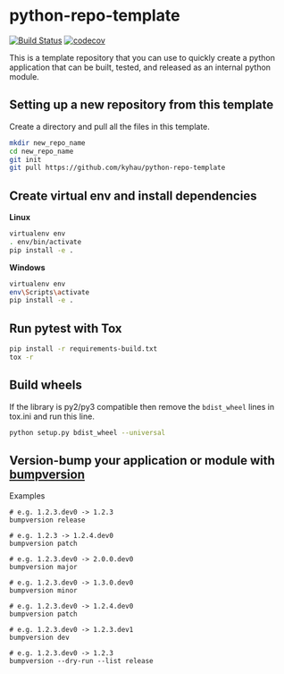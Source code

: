 # python-repo-template

[![Build Status](https://travis-ci.org/kyhau/python-repo-template.svg?branch=master)](https://travis-ci.org/kyhau/python-repo-template)
[![codecov](https://codecov.io/gh/kyhau/python-repo-template/branch/master/graph/badge.svg)](https://codecov.io/gh/kyhau/python-repo-template)

This is a template repository that you can use to quickly create a python application that can be built, tested, and
released as an internal python module.

## Setting up a new repository from this template

Create a directory and pull all the files in this template.

```bash
mkdir new_repo_name
cd new_repo_name
git init
git pull https://github.com/kyhau/python-repo-template
```

## Create virtual env and install dependencies 

**Linux**

```bash
virtualenv env
. env/bin/activate
pip install -e .
```

**Windows**
```bash
virtualenv env
env\Scripts\activate
pip install -e .
```

## Run pytest with Tox

```bash
pip install -r requirements-build.txt
tox -r
```

## Build wheels

If the library is py2/py3 compatible then remove the `bdist_wheel` lines in tox.ini and run this line.

```bash
python setup.py bdist_wheel --universal
```


## Version-bump your application or module with [bumpversion](https://github.com/peritus/bumpversion)

Examples

    # e.g. 1.2.3.dev0 -> 1.2.3
    bumpversion release

    # e.g. 1.2.3 -> 1.2.4.dev0
    bumpversion patch

    # e.g. 1.2.3.dev0 -> 2.0.0.dev0
    bumpversion major

    # e.g. 1.2.3.dev0 -> 1.3.0.dev0
    bumpversion minor
    
    # e.g. 1.2.3.dev0 -> 1.2.4.dev0
    bumpversion patch

    # e.g. 1.2.3.dev0 -> 1.2.3.dev1
    bumpversion dev

    # e.g. 1.2.3.dev0 -> 1.2.3
    bumpversion --dry-run --list release